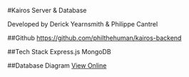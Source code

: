 #Kairos Server & Database

Developed by Derick Yearnsmith & Philippe Cantrel

##Github
https://github.com/philthehuman/kairos-backend

##Tech Stack
Express.js
MongoDB

##Database Diagram
[View Online](https://app.quickdatabasediagrams.com/#/d/NXOB4u)